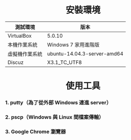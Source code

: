 # **<center>安裝環境**

| <b>測試環境|<b>版本|
| -- | -- |
|VirtualBox|5.0.10|
|本機作業系統|Windows 7 家用進階版|
|虛擬機作業系統|ubuntu-14.04.3-server-amd64|
|Discuz|X3.1_TC_UTF8|


# **<center>使用工具**

### 1. putty（為了從外部 Windows 連進 server）

### 2. pscp（Windows 與 Linux 間檔案傳輸）

### 3. Google Chrome 瀏覽器